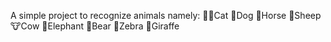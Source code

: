 A simple project to recognize animals namely:
🐱‍👤Cat
🐶Dog
🐴Horse
🐑Sheep
🐮Cow
🐘Elephant
🐻Bear
🦓Zebra
🦒Giraffe
